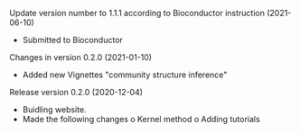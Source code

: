 Update version number to 1.1.1 according to Bioconductor instruction (2021-06-10)
+ Submitted to Bioconductor

Changes in version 0.2.0 (2021-01-10)
+ Added new Vignettes "community structure inference"

Release version 0.2.0 (2020-12-04)
+ Buidling website. 
+ Made the following changes
  o Kernel method
  o Adding tutorials
